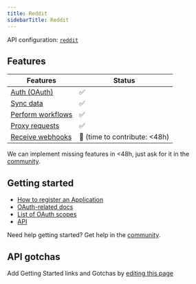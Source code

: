 ```yaml
---
title: Reddit
sidebarTitle: Reddit
---
```


API configuration: [`reddit`](https://terapi.dev/providers.yaml)

## Features

| Features | Status |
| - | - |
| [Auth (OAuth)](/integrate/guides/authorize-an-api) | ✅ |
| [Sync data](/integrate/guides/sync-data-from-an-api) | ✅ |
| [Perform workflows](/integrate/guides/perform-workflows-with-an-api) | ✅ |
| [Proxy requests](/integrate/guides/proxy-requests-to-an-api) | ✅ |
| [Receive webhooks](/integrate/guides/receive-webhooks-from-an-api) | 🚫 (time to contribute: &lt;48h) |

<Tip>We can implement missing features in &lt;48h, just ask for it in the [community](https://terapi.dev/slack).</Tip>

## Getting started

-   [How to register an Application](https://github.com/reddit-archive/reddit/wiki/OAuth2#getting-started)
-   [OAuth-related docs](https://github.com/reddit-archive/reddit/wiki/OAuth2)
-   [List of OAuth scopes](https://www.reddit.com/dev/api/oauth)
-   [API](https://www.reddit.com/dev/api)

<Tip>Need help getting started? Get help in the [community](https://terapi.dev/slack).</Tip>

## API gotchas

<Note>Add Getting Started links and Gotchas by [editing this page](https://github.com/terapihq/terapi/tree/master/docs-v2/integrations/all/reddit.mdx)</Note>

